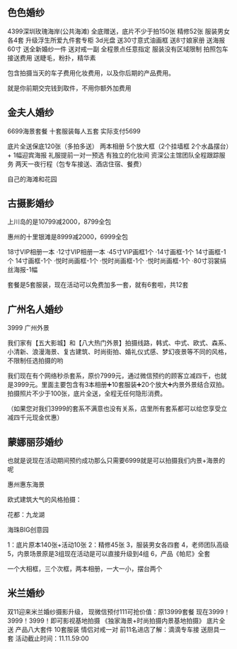 ## 色色婚纱

4399深圳玫瑰海岸(公共海滩)
全底赠送，底片不少于拍150张
精修52张
服装男女各4套
升级浮生所爱九件套专柜
3d光盘
送30寸意式油画框
送8寸娘家册
送海报60寸
送全新婚纱一件
送对戒一副
全程景点任意指定
服装没有区域限制
拍照包车接送费用
送睫毛，粉扑，精华素

包含拍摄当天的车子费用化妆费用，以及你后期的产品费用。

就是你前期交完钱到取件，不用你额外加费用

## 金夫人婚纱

6699海景套餐  十套服装每人五套  实际支付5699

底片全送保底120张（多拍多送）
两本相册 
5个放大框（2个挂墙框  2个水晶摆台）+ 1幅迎宾海报 
礼服提前一对一预选  有独立的化妆间
资深公主馆团队全程跟踪服务
两天一夜行程（包专车接送、酒店住宿、餐费）

自己的海滩和花园

## 古摄影婚纱

上川岛的是10799减2000，8799全包

惠州的十里银滩是8999减2000，6999全包

18寸VIP相册一本
·12寸VIP相册一本
·45寸VIP画框1个
·14寸画框-1个
14寸画框-1个
14寸画框-1个
·悦时尚画框-1个
·悦时尚画框-1个
·悦时尚画框-1个
·80寸羽裳绢丝海报-1幅

套餐是5套服装，现在活动可以免费加多一套，就有6套啦，共12套

## 广州名人婚纱

3999 广州外景

我们家有【五大影城】和【八大热门外景】拍摄线路，韩式、中式、欧式、森系、小清新、浪漫海景、复古建筑、时尚街拍、婚礼仪式感、梦幻夜景等不同的风格，不限制任选拍摄的哟

我们现在有个网络秒杀套系，原价7999元，通过微信预约的顾客立减四千，也就是3999元。里面主要包含有3本相册➕10套服装➕20个放大➕内景外景结合双拍。拍摄照片不少于100张，底片全送，全程无任何隐形消费。

（如果您对我们3999的套系不满意也没有关系，店里所有套系都可以给您享受立减四千元现金优惠）

## 蒙娜丽莎婚纱

也就是说现在活动期间预约成功那么只需要6999就是可以拍摄我们内景+海景的呢

惠州惠东海景

欧式建筑大气的风格拍摄：

花都：九龙湖

海珠BIG创意园

1：底片原本140张+活动10张
2：精修45张
3，服装男女各四套
4，老师团队高级
5，内景场景原是3组现在活动是可以直接升级到4组
6，产品《帕尼》全套

一个大相框，三个次框，两本相册，一大一小，摆台两个

## 米兰婚纱

双11迎来米兰婚纱摄影升级，
现微信预付111可抢价值：原13999套餐
现在3999！3999！3999！即可影视基地拍摄
《独家海景+时尚拍摄内景基地拍摄》
底片全送
产品八大套件
10套服装
情侣对戒一对
前11名进店了解：滴滴专车接
                             送厨具一套
活动截止时间：11.11.59:00



